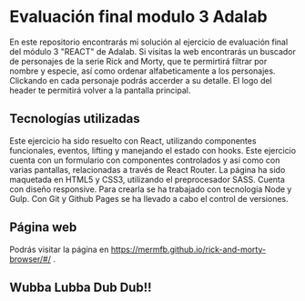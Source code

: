 # Evaluación final modulo 3 Adalab

En este repositorio encontrarás mi solución al ejercicio de evaluación final del módulo 3 "REACT" de Adalab.
Si visitas la web encontrarás un buscador de personajes de la serie Rick and Morty, que te permirtirá filtrar por nombre y especie, así como ordenar alfabeticamente a los personajes. Clickando en cada personaje podrás accerder a su detalle. El logo del header te permitirá volver a la pantalla principal.

## Tecnologías utilizadas

Este ejercicio ha sido resuelto con React, utilizando componentes funcionales, eventos, lifting y manejando el estado con hooks. Este ejercicio cuenta con un formulario con componentes controlados y así como con varias pantallas, relacionadas a través de React Router.
La página ha sido maquetada en HTML5 y CSS3, utilizando el preprocesador SASS. Cuenta con diseño responsive.
Para crearla se ha trabajado con tecnología Node y Gulp. Con Git y Github Pages se ha llevado a cabo el control de versiones.

## Página web

Podrás visitar la página en https://mermfb.github.io/rick-and-morty-browser/#/ .
## Wubba Lubba Dub Dub!!
